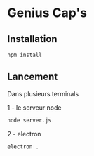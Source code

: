 # Genius Cap's

## Installation
```bash
npm install
```

## Lancement
Dans plusieurs terminals

1 - le serveur node

```bash
node server.js
```
2 - electron

```bash
electron . 
```
